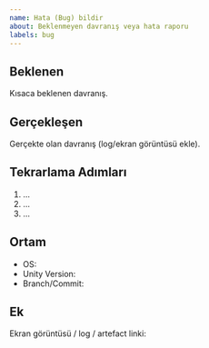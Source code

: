 ```yaml
---
name: Hata (Bug) bildir
about: Beklenmeyen davranış veya hata raporu
labels: bug
---
```


## Beklenen

Kısaca beklenen davranış.

## Gerçekleşen

Gerçekte olan davranış (log/ekran görüntüsü ekle).

## Tekrarlama Adımları

1. …
2. …
3. …

## Ortam

- OS:
- Unity Version:
- Branch/Commit:

## Ek

Ekran görüntüsü / log / artefact linki:

